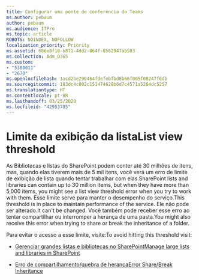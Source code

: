 ```yaml
---
title: Configurar uma ponte de conferência do Teams
ms.author: pebaum
author: pebaum
ms.audience: ITPro
ms.topic: article
ROBOTS: NOINDEX, NOFOLLOW
localization_priority: Priority
ms.assetid: 686e8f18-b871-4dd2-864f-8562947ab583
ms.collection: Adm_O365
ms.custom:
- "5300011"
- "2670"
ms.openlocfilehash: 1acd2be290464fdefebfbd8b66f005f08247f6db
ms.sourcegitcommit: 183dc4c002c151474628b6d7c4571a5264dc5257
ms.translationtype: HT
ms.contentlocale: pt-BR
ms.lasthandoff: 03/25/2020
ms.locfileid: "42953705"
---
```

# <a name="list-view-threshold"></a><span data-ttu-id="38da8-102">Limite da exibição da lista</span><span class="sxs-lookup"><span data-stu-id="38da8-102">List view threshold</span></span>

<span data-ttu-id="38da8-103">As Bibliotecas e listas do SharePoint podem conter até 30 milhões de itens, mas, quando elas tiverem mais de 5 mil itens, você verá um erro de limite de exibição de lista quando tentar trabalhar com elas.</span><span class="sxs-lookup"><span data-stu-id="38da8-103">SharePoint lists and libraries can contain up to 30 million items, but when they have more than 5,000 items, you might see a list view threshold error when you try to work with them.</span></span> <span data-ttu-id="38da8-104">Esse limite serve para manter o desempenho do serviço.</span><span class="sxs-lookup"><span data-stu-id="38da8-104">This threshold is in place to maintain performance of the service.</span></span> <span data-ttu-id="38da8-105">Ele não pode ser alterado.</span><span class="sxs-lookup"><span data-stu-id="38da8-105">It can't be changed.</span></span> <span data-ttu-id="38da8-106">Você também pode receber esse erro ao tentar compartilhar ou interromper a herança de uma pasta.</span><span class="sxs-lookup"><span data-stu-id="38da8-106">You might also receive this error when trying to share or break the inheritance of a folder.</span></span>

<span data-ttu-id="38da8-107">Para evitar o acesso a esse limite, visite:</span><span class="sxs-lookup"><span data-stu-id="38da8-107">To avoid hitting this threshold visit:</span></span>

- [<span data-ttu-id="38da8-108">Gerenciar grandes listas e bibliotecas no SharePoint</span><span class="sxs-lookup"><span data-stu-id="38da8-108">Manage large lists and libraries in SharePoint</span></span>](https://support.office.com/article/manage-large-lists-and-libraries-in-sharepoint-b8588dae-9387-48c2-9248-c24122f07c59)

- [<span data-ttu-id="38da8-109">Erro de compartilhamento/quebra de herança</span><span class="sxs-lookup"><span data-stu-id="38da8-109">Error Share/Break Inheritance</span></span>](https://docs.microsoft.com/SharePoint/troubleshoot/lists-and-libraries/error-share-break-inheritance)
